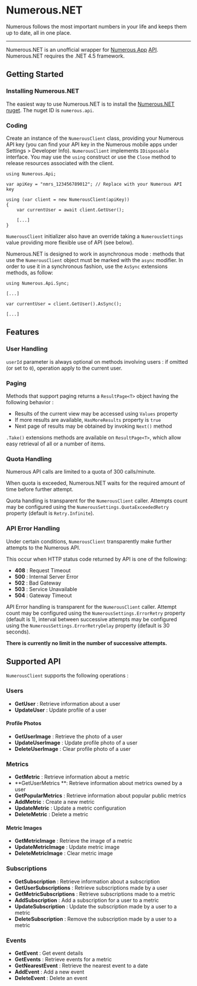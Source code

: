 # Numerous.NET

Numerous follows the most important numbers in your life and keeps them up to date, all in one place. 

----------

Numerous.NET is an unofficial wrapper for [Numerous App](http://numerousapp.com/) [API](https://developer.numerousapp.com/).
Numerous.NET requires the .NET 4.5 framework.

## Getting Started

### Installing Numerous.NET
The easiest way to use Numerous.NET is to install the [Numerous.NET nuget](https://www.nuget.org/packages/Numerous.Api/). The nuget ID is `numerous.api`.

### Coding
Create an instance of the `NumerousClient` class, providing your Numerous API key (you can find your API key in the Numerous mobile apps under Settings > Developer Info).
`NumerousClient` implements `IDisposable` interface. You may use the `using` construct or use the `Close` method to release resources associated with the client.

```
using Numerous.Api;

var apiKey = "nmrs_123456789012"; // Replace with your Numerous API key

using (var client = new NumerousClient(apiKey))
{
	var currentUser = await client.GetUser();

	[...]
}

```
`NumerousClient` initializer also have an override taking a `NumerousSettings` value providing more flexible use of API (see below).

Numerous.NET is designed to work in asynchronous mode : methods that use the `NumerousClient` object must be marked with the `async` modifier. In order to use it in a synchronous fashion, use the `AsSync` extensions methods, as follow:

```
using Numerous.Api.Sync;

[...]

var currentUser = client.GetUser().AsSync();

[...]

```

## Features

### User Handling

`userId` parameter is always optional on methods involving users : if omitted (or set to `0`), operation apply to the current user.

### Paging

Methods that support paging returns a `ResultPage<T>` object having the following behavior :
  - Results of the current view may be accessed using `Values` property
  - If more results are available, `HasMoreResults` property is `true`
  - Next page of results may be obtained by invoking `Next()` method

`.Take()` extensions methods are available on `ResultPage<T>`, which allow easy retrieval of all or a number of items.

### Quota Handling
Numerous API calls are limited to a quota of 300 calls/minute. 

When quota is exceeded, Numerous.NET waits for the required amount of time before further attempt.

Quota handling is transparent for the `NumerousClient` caller. Attempts count may be configured using the `NumerousSettings.QuotaExceededRetry` property (default is `Retry.Infinite`).

### API Error Handling
Under certain conditions, `NumerousClient` transparently make further attempts to the Numerous API.

This occur when HTTP status code returned by API is one of the following:
 - **408** : Request Timeout
 - **500** : Internal Server Error
 - **502** : Bad Gateway
 - **503** : Service Unavailable
 - **504** : Gateway Timeout

API Error handling is transparent for the `NumerousClient` caller. Attempt count may be configured using the `NumerousSettings.ErrorRetry` property (default is 1), interval between successive attempts may be configured using the `NumerousSettings.ErrorRetryDelay` property (default is 30 seconds).

**There is currently no limit in the number of successive attempts.**


## Supported API

`NumerousClient` supports the following operations :

### Users

 - **GetUser** : Retrieve information about a user
 - **UpdateUser** : Update profile of a user

#### Profile Photos
 - **GetUserImage** : Retrieve the photo of a user
 - **UpdateUserImage** : Update profile photo of a user
 - **DeleteUserImage** : Clear profile photo of a user

### Metrics
 - **GetMetric** : Retrieve information about a metric
 - **GetUserMetrics **: Retrieve information about metrics owned by a user
 - **GetPopularMetrics** : Retrieve information about popular public metrics
 - **AddMetric** : Create a new metric
 - **UpdateMetric** : Update a metric configuration
 - **DeleteMetric** : Delete a metric

#### Metric Images
 - **GetMetricImage** : Retrieve the image of a metric
 - **UpdateMetricImage** : Update metric image
 - **DeleteMetricImage** : Clear metric image

### Subscriptions
 - **GetSubscription** : Retrieve information about a subscription
 - **GetUserSubscriptions** : Retrieve subscriptions made by a user
 - **GetMetricSubscriptions** : Retrieve subscriptions made to a metric
 - **AddSubscription** : Add a subscription for a user to a metric
 - **UpdateSubscription** : Update the subscription made by a user to a metric
 - **DeleteSubscription** : Remove the subscription made by a user to a metric

### Events
 - **GetEvent** : Get event details 
 - **GetEvents** : Retrieve events for a metric
 - **GetNearestEvent** : Retrieve the nearest event to a date
 - **AddEvent** : Add a new event
 - **DeleteEvent** : Delete an event

